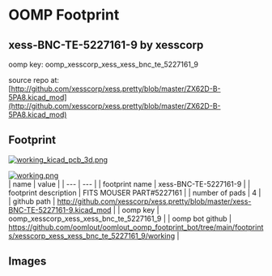# OOMP Footprint  
## xess-BNC-TE-5227161-9  by xesscorp  
  
oomp key: oomp_xesscorp_xess_xess_bnc_te_5227161_9  
  
source repo at: [http://github.com/xesscorp/xess.pretty/blob/master/ZX62D-B-5PA8.kicad_mod](http://github.com/xesscorp/xess.pretty/blob/master/ZX62D-B-5PA8.kicad_mod)  
## Footprint  
  
[![working_kicad_pcb_3d.png](working_kicad_pcb_3d_600.png)](working_kicad_pcb_3d.png)  
  
[![working.png](working_600.png)](working.png)  
| name | value | 
| --- | --- | 
| footprint name | xess-BNC-TE-5227161-9 | 
| footprint description | FITS MOUSER PART#5227161 | 
| number of pads | 4 | 
| github path | http://github.com/xesscorp/xess.pretty/blob/master/xess-BNC-TE-5227161-9.kicad_mod | 
| oomp key | oomp_xesscorp_xess_xess_bnc_te_5227161_9 | 
| oomp bot github | https://github.com/oomlout/oomlout_oomp_footprint_bot/tree/main/footprints/xesscorp_xess_xess_bnc_te_5227161_9/working | 
## Images  

